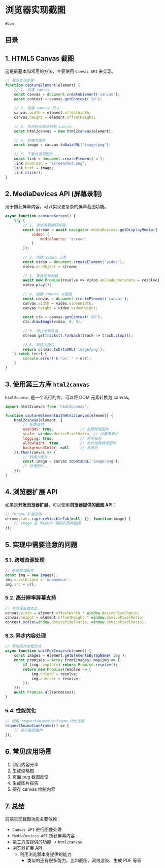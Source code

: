 
# 浏览器实现截图

`#bom` 


## 目录
<!-- toc -->
 ## 1. HTML5 Canvas 截图 

这是最基本和常用的方法，主要使用 `Canvas API` 来实现。

```javascript hl:21,11
// 基本实现步骤
function captureElement(element) {
    // 1. 创建 canvas
    const canvas = document.createElement('canvas');
    const context = canvas.getContext('2d');
    
    // 2. 设置 canvas 尺寸
    canvas.width = element.offsetWidth;
    canvas.height = element.offsetHeight;
    
    // 3. 将目标元素绘制到 canvas
    const html2canvas = new html2canvas(element);
    
    // 4. 转换为图片
    const image = canvas.toDataURL('image/png');
    
    // 5. 下载或使用图片
    const link = document.createElement('a');
    link.download = 'screenshot.png';
    link.href = image;
    link.click();
}
```

## 2. MediaDevices API (屏幕录制)

用于捕获屏幕内容，可以实现更复杂的屏幕截图功能。

```javascript
async function captureScreen() {
    try {
        // 1. 请求屏幕捕获权限
        const stream = await navigator.mediaDevices.getDisplayMedia({
            video: {
                mediaSource: 'screen'
            }
        });
        
        // 2. 创建 video 元素
        const video = document.createElement('video');
        video.srcObject = stream;
        
        // 3. 等待视频加载
        await new Promise(resolve => video.onloadedmetadata = resolve);
        video.play();
        
        // 4. 创建 canvas 并截图
        const canvas = document.createElement('canvas');
        canvas.width = video.videoWidth;
        canvas.height = video.videoHeight;
        
        const ctx = canvas.getContext('2d');
        ctx.drawImage(video, 0, 0);
        
        // 5. 停止所有轨道
        stream.getTracks().forEach(track => track.stop());
        
        // 6. 转换为图片
        return canvas.toDataURL('image/png');
    } catch (err) {
        console.error('Error: ' + err);
    }
}
```

## 3. 使用第三方库 `html2canvas`

`html2canvas` 是一个流行的库，可以将 DOM 元素转换为 canvas。

```javascript
import html2canvas from 'html2canvas';

function captureElementWithHtml2canvas(element) {
    html2canvas(element, {
        // 配置选项
        useCORS: true,            // 处理跨域图片
        scale: window.devicePixelRatio, // 设备像素比
        logging: true,            // 启用日志
        allowTaint: true,         // 允许加载跨域图片
        backgroundColor: null     // 背景色
    }).then(canvas => {
        // 转换为图片
        const image = canvas.toDataURL('image/png');
        // 处理图片...
    });
}
```

## 4. 浏览器扩展 API

如果是**开发浏览器扩展**，可以使用**浏览器提供的截图 API**：

```javascript
// Chrome 扩展示例
chrome.tabs.captureVisibleTab(null, {}, function(image) {
    // image 是 base64 编码的图片数据
});
```

## 5. 实现中需要注意的问题

### 5.1. 跨域资源处理

```javascript hl:3
// 处理跨域图片
const img = new Image();
img.crossOrigin = 'anonymous';
img.src = url;
```

### 5.2. 高分辨率屏幕支持

```javascript
// 考虑设备像素比
canvas.width = element.offsetWidth * window.devicePixelRatio;
canvas.height = element.offsetHeight * window.devicePixelRatio;
context.scale(window.devicePixelRatio, window.devicePixelRatio);
```

### 5.3. 异步内容处理

```javascript
// 等待图片加载完成
async function waitForImages(element) {
    const images = element.getElementsByTagName('img');
    const promises = Array.from(images).map(img => {
        if (img.complete) return Promise.resolve();
        return new Promise(resolve => {
            img.onload = resolve;
            img.onerror = resolve;
        });
    });
    await Promise.all(promises);
}
```

### 5.4. 性能优化

```javascript
// 使用 requestAnimationFrame 优化性能
requestAnimationFrame(() => {
    // 执行截图操作
});
```

## 6. 常见应用场景

1. 网页内容分享
2. 生成缩略图
3. 页面 bug 截图反馈
4. 生成图片报告
5. 保存 canvas 绘制内容

## 7. 总结

前端实现截图功能主要依赖：
- `Canvas API` 进行图像处理
- `MediaDevices API` 捕获屏幕内容
- 第三方库提供的功能 → `html2canvas`
- 浏览器扩展 API
	- 利用浏览器本身提供的能力
		- 类似的还有很多能力，比如截图，离线渲染、生成 PDF 等等

